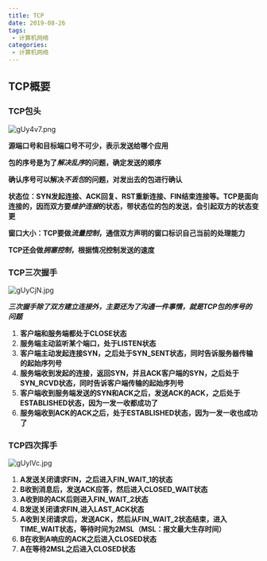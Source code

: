 ```yaml
---
title: TCP
date: 2019-08-26
tags:
 - 计算机网络
categories:
 - 计算机网络
---
```


## TCP概要

### TCP包头
![gUy4v7.png](https://t1.picb.cc/uploads/2019/10/10/gUy4v7.png)

**源端口号和目标端口号不可少，表示发送给哪个应用**

**包的序号是为了*解决乱序*的问题，确定发送的顺序**

**确认序号可以解决*不丢包*的问题，对发出去的包进行确认**

**状态位：SYN发起连接、ACK回复、RST重新连接、FIN结束连接等。TCP是面向连接的，因而双方要*维护连接*的状态，带状态位的包的发送，会引起双方的状态变更**

**窗口大小：TCP要做*流量控制*，通信双方声明的窗口标识自己当前的处理能力**

**TCP还会做*拥塞控制*，根据情况控制发送的速度**

### TCP三次握手
![gUyCjN.jpg](https://t1.picb.cc/uploads/2019/10/10/gUyCjN.jpg)

***三次握手除了双方建立连接外，主要还为了沟通一件事情，就是TCP包的序号的问题***

1. **客户端和服务端都处于CLOSE状态**
2. **服务端主动监听某个端口，处于LISTEN状态**
3. **客户端主动发起连接SYN，之后处于SYN_SENT状态，同时告诉服务器传输的起始序列号**
4. **服务端收到发起的连接，返回SYN，并且ACK客户端的SYN，之后处于SYN_RCVD状态，同时告诉客户端传输的起始序列号**
5. **客户端收到服务端发送的SYN和ACK之后，发送ACK的ACK，之后处于ESTABLISHED状态，因为一发一收都成功了**
6. **服务端收到ACK的ACK之后，处于ESTABLISHED状态，因为一发一收也成功了**

### TCP四次挥手
![gUylVc.jpg](https://t1.picb.cc/uploads/2019/10/10/gUylVc.jpg)

1. **A发送关闭请求FIN，之后进入FIN_WAIT_1的状态**
2. **B收到消息后，发送ACK应答，然后进入CLOSED_WAIT状态**
3. **A收到B的ACK后则进入FIN_WAIT_2状态**
4. **B发送关闭请求FIN,进入LAST_ACK状态**
5. **A收到关闭请求后，发送ACK，然后从FIN_WAIT_2状态结束，进入TIME_WAIT状态，等待时间为2MSL（MSL：报文最大生存时间）**
6. **B在收到A响应的ACK之后进入CLOSED状态**
7. **A在等待2MSL之后进入CLOSED状态**